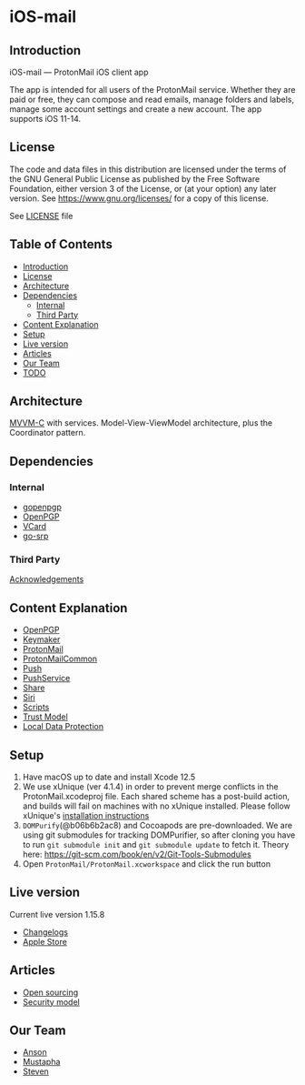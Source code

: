 # iOS-mail

## Introduction

iOS-mail — ProtonMail iOS client app

The app is intended for all users of the ProtonMail service. Whether they are paid or free, they can compose and read emails, manage folders and labels, manage some account settings and create a new account. The app supports iOS 11-14.

## License

The code and data files in this distribution are licensed under the terms of the GNU General Public License as published by the Free Software Foundation, either version 3 of the License, or (at your option) any later version. See <https://www.gnu.org/licenses/> for a copy of this license.

See [LICENSE](LICENSE) file

## Table of Contents

<!-- TOC depthFrom:3 -->

- [Introduction](#Introduction)
- [License](#License)
- [Architecture](#Architecture)
- [Dependencies](#Dependencies)
  - [Internal](#Internal)
  - [Third Party](#Third-Party)
- [Content Explanation](#Content-Explanation)
- [Setup](#setup)
- [Live version](#live-version)
- [Articles](#Articles)
- [Our Team](#our-team)
- [TODO](#todo)
<!-- /TOC -->

## Architecture

[MVVM-C](mvvmc.png) with services. Model-View-ViewModel architecture, plus the Coordinator pattern.

## Dependencies

### Internal

- [gopenpgp](https://github.com/ProtonMail/gopenpgp)
- [OpenPGP](https://github.com/ProtonMail/cpp-openpgp)
- [VCard](https://github.com/ProtonMail/cpp-openpgp)
- [go-srp](https://github.com/ProtonMail/go-srp)

### Third Party

[Acknowledgements](Acknowledgements.md)

## Content Explanation

<!-- TOC depthFrom:3 -->

- [OpenPGP](OpenPGP/README.md)
- [Keymaker](ProtonMail/Keymaker/README.md)
- [ProtonMail](ProtonMail/ProtonMail/README.md)
- [ProtonMailCommon](ProtonMail/ProtonMailCommon/README.md)
- [Push](ProtonMail/Push/README.md)
- [PushService](ProtonMail/PushService/README.md)
- [Share](ProtonMail/Share/README.md)
- [Siri](ProtonMail/Siri/README.md)
- [Scripts](Scripts/README.md)
- [Trust Model](ProtonMail/README.md#Trust-Model)
- [Local Data Protection](ProtonMail/README.md#Local-Data)
<!-- /TOC -->

## Setup

1. Have macOS up to date and install Xcode 12.5
2. We use xUnique (ver 4.1.4) in order to prevent merge conflicts in the ProtonMail.xcodeproj file. Each shared scheme has a post-build action, and builds will fail on machines with no xUnique installed. Please follow xUnique's [installation instructions](https://github.com/truebit/xUnique)
3. `DOMPurify`(@b06b6b2ac8) and Cocoapods are pre-downloaded. We are using git submodules for tracking DOMPurifier, so after cloning you have to run `git submodule init` and `git submodule update` to fetch it. Theory here: https://git-scm.com/book/en/v2/Git-Tools-Submodules
4. Open `ProtonMail/ProtonMail.xcworkspace` and click the run button

## Live version

Current live version 1.15.8

- [Changelogs](Changelog.md)
- [Apple Store](https://apps.apple.com/app/protonmail-encrypted-email/id979659905)

## Articles

- [Open sourcing](https://protonmail.com/blog/ios-open-source)
- [Security model](https://protonmail.com/blog/ios-security-model)

## Our Team

- [Anson](https://github.com/xxi511)
- [Mustapha](https://github.com/justarandomdev)
- [Steven](https://github.com/Linquas)
